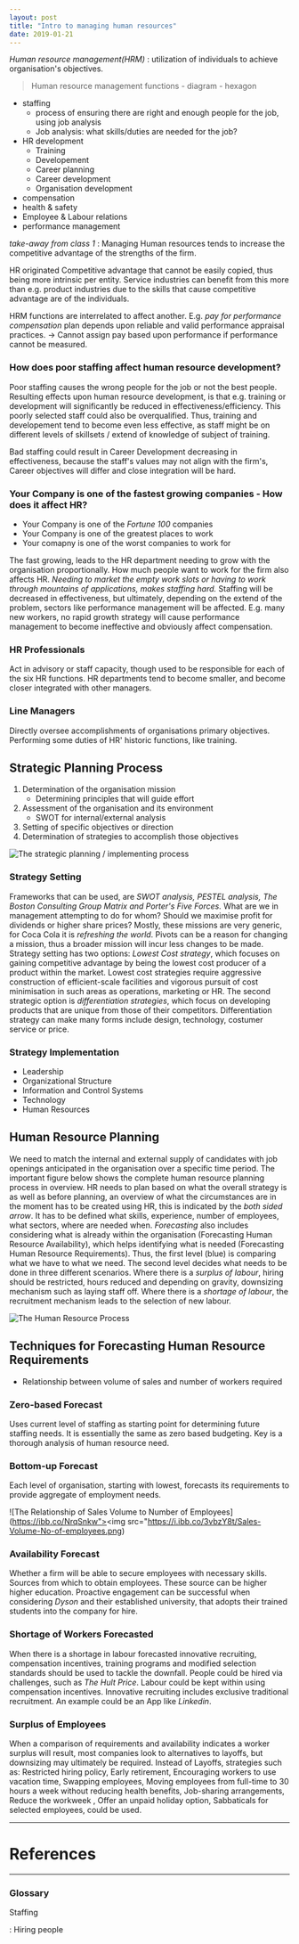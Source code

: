 ```yaml
---
layout: post
title: "Intro to managing human resources" 
date: 2019-01-21 
---
```


*Human resource management(HRM)* 
: utilization of individuals to achieve
organisation's objectives.

> Human resource management functions - diagram - hexagon

- staffing
    - process of ensuring there are right and enough people for the job, using
      job analysis
    - Job analysis: what skills/duties are needed for the job?
- HR development
    - Training
    - Developement
    - Career planning
    - Career development
    - Organisation development
- compensation
- health & safety
- Employee & Labour relations
- performance management

*take-away from class 1*
: Managing Human resources tends to increase the competitive advantage of the
strengths of the firm. 

HR originated Competitive advantage that cannot be easily copied, thus being
more intrinsic per entity. Service industries can benefit from this more than
e.g. product industries due to the skills that cause competitive advantage are
of the individuals.

HRM functions are interrelated to affect another. E.g. *pay for performance
compensation* plan depends upon reliable and valid performance appraisal
practices. -> Cannot assign pay based upon performance if performance cannot be
measured.

### How does poor staffing affect human resource development?

Poor staffing causes the wrong people for the job or not the best people.
Resulting effects upon human resource development, is that e.g. training or
development will significantly be reduced in effectiveness/efficiency. This
poorly selected staff could also be overqualified. Thus, training and
developement tend to become even less effective, as staff might be on different
levels of skillsets / extend of knowledge of subject of training. 

Bad staffing could result in Career Development decreasing in effectiveness,
because the staff's values may not align with the firm's, Career objectives will
differ and close integration will be hard.

### Your Company is one of the fastest growing companies - How does it affect HR?

- Your Company is one of the *Fortune 100* companies
- Your Company is one of the greatest places to work
- Your comapny is one of the worst companies to work for

The fast growing, leads to the HR department needing to grow with the
organisation proportionally. How much people want to work for the firm also
affects HR. *Needing to market the empty work slots or having to work through
mountains of applications, makes staffing hard.* Staffing will be decreased in
effectiveness, but ultimately, depending on the extend of the problem, sectors
like performance management will be affected. E.g. many new workers, no rapid
growth strategy will cause performance management to become ineffective and
obviously affect compensation.

### HR Professionals

Act in advisory or staff capacity, though used to be responsible for each of the
six HR functions. HR departments tend to become smaller, and become closer
integrated with other managers.

### Line Managers

Directly oversee accomplishments of organisations primary objectives.
Performing some duties of HR' historic functions, like training.

## Strategic Planning Process

1. Determination of the organisation mission
    - Determining principles that will guide effort
2. Assessment of the organisation and its environment
    - SWOT for internal/external analysis
3. Setting of specific objectives or direction
4. Determination of strategies to accomplish those objectives

![The strategic planning / implementing process](https://i.ibb.co/XYN0kYt/strategic-planning-implementing-process.png)

### Strategy Setting

Frameworks that can be used, are *SWOT analysis, PESTEL analysis, The Boston
Consulting Group Matrix and Porter's Five Forces.* What are we in management
attempting to do for whom? Should we maximise profit for dividends or higher
share prices? Mostly, these missions are very generic, for Coca Cola it is
*refreshing the world*. Pivots can be a reason for changing a mission, thus a
broader mission will incur less changes to be made. Strategy setting has two
options: *Lowest Cost strategy*, which focuses on gaining competitive advantage
by being the lowest cost producer of a product within the market. Lowest cost
strategies require aggressive construction of efficient-scale facilities and
vigorous pursuit of cost minimisation in such areas as operations, marketing or
HR. The second strategic option is *differentiation strategies*, which focus on
developing products that are unique from those of their competitors.
Differentiation strategy can make many forms include design, technology,
costumer service or price.

### Strategy Implementation 

- Leadership 
- Organizational Structure 
- Information and Control Systems 
- Technology 
- Human Resources 

## Human Resource Planning

We need to match the internal and external supply of candidates with job
openings anticipated in the organisation over a specific time period. The
important figure below shows the complete human resource planning process in
overview. HR needs to plan based on what the overall strategy is as well as
before planning, an overview of what the circumstances are in the moment has to
be created using HR, this is indicated by the *both sided arrow*. It has to be
defined what skills, experience, number of employees, what sectors, where are
needed when. *Forecasting* also includes considering what is already within the
organisation (Forecasting Human Resource Availability), which helps identifying
what is needed (Forecasting Human Resource Requirements). Thus, the first level
(blue) is comparing what we have to what we need. The second level decides what
needs to be done in three different scenarios. Where there is a *surplus of
labour*, hiring should be restricted, hours reduced and depending on gravity,
downsizing mechanism such as laying staff off. Where there is a *shortage of
labour*, the recruitment mechanism leads to the selection of new labour.

![The Human Resource Process](https://i.ibb.co/Q95jmsG/Human-Resource-Planning-Process.png)

## Techniques for Forecasting Human Resource Requirements 

- Relationship between volume of sales and number of workers required 

### Zero-based Forecast

Uses current level of staffing as starting point for determining future staffing
needs. It is essentially the same as zero based budgeting. Key is a thorough
analysis of human resource need.

### Bottom-up Forecast

Each level of organisation, starting with lowest, forecasts its requirements to
provide aggregate of employment needs. 

![The Relationship of Sales Volume to Number of Employees](https://ibb.co/NrqSnkw"><img src="https://i.ibb.co/3vbzY8t/Sales-Volume-No-of-employees.png)

### Availability Forecast

Whether a firm will be able to secure employees with necessary skills. Sources
from which to obtain employees. These source can be higher higher education.
Proactive engagement can be successful when considering *Dyson* and their
established university, that adopts their trained students into the company for
hire.

### Shortage of Workers Forecasted

When there is a shortage in labour forecasted innovative recruiting,
compensation incentives, training programs and modified selection standards
should be used to tackle the downfall. People could be hired via challenges,
such as *The Hult Price*. Labour could be kept within using compensation
incentives. Innovative recruiting includes exclusive traditional recruitment. An
example could be an App like *Linkedin*.

### Surplus of Employees

When a comparison of requirements and availability indicates a worker surplus
will result, most companies look to alternatives to layoffs, but downsizing may
ultimately be required. Instead of Layoffs, strategies such as: Restricted
hiring policy, Early retirement, Encouraging workers to use vacation
time, Swapping employees, Moving employees from full-time to 30 hours a week
without reducing health benefits, Job-sharing arrangements, Reduce the workweek
, Offer an unpaid holiday option, Sabbaticals for selected employees, could be
used.

--------------------------------------------------------------------------------

# References

--------------------------------------------------------------------------------

### Glossary

Staffing

: Hiring people
